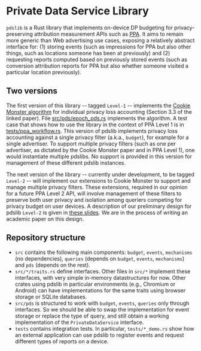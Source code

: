 # Private Data Service Library

`pdslib` is a Rust library that implements on-device DP budgeting for privacy-preserving attribution measurement APIs such as [PPA](https://w3c.github.io/ppa/). It aims to remain more generic than Web advertising use cases, exposing a relatively abstract interface for: (1) storing events (such as impressions for PPA but also other things, such as locations someone has been at previously) and (2) requesting reports computed based on previously stored events (such as conversion attribution reports for PPA but also whether someone visited a particular location previously).

## Two versions

The first version of this library -- tagged `Level-1` -- implements the [Cookie Monster algorithm](https://arxiv.org/abs/2405.16719) for individual privacy loss accounting (Section 3.3 of the linked paper). File [src/pds/epoch_pds.rs](https://github.com/columbia/pdslib/blob/main/src/pds/epoch_pds.rs) implements the algorithm. A test case that shows how to use the library in the context of PPA Level 1 is in [tests/ppa_workflow.rs](https://github.com/columbia/pdslib/blob/main/tests/ppa_workflow.rs). This version of pdslib implements privacy loss accounting against a single privacy filter (a.k.a., `budget`), for example for a single advertiser. To support multiple privacy filters (such as one per advertiser, as dictated by the Cookie Monster paper and in PPA Level 1), one would instantiate multiple pdslibs. No support is provided in this version for management of these different pdslib instances. 

The next version of the library -- currently under development, to be tagged `Level-2` -- will implement our extensions to Cookie Monster to support and manage multiple privacy filters. These extensions, required in our opinion for a future PPA Level 2 API, will involve management of these filters to preserve both user privacy and isolation among queriers competing for privacy budget on user devices. A description of our preliminary design for pdslib `Level-2` is given in [these slides](https://docs.google.com/presentation/d/1VUg2k1ODpnHXPQ4e4qgrfdmCSLEdpPbxrgl4qsafAI8/edit?usp=sharing). We are in the process of writing an academic paper on this design.

## Repository structure
- `src` contains the following main components: `budget`, `events`, `mechanisms` (no dependencies), `queries` (depends on `budget`, `events`, `mechanisms`) and `pds` (depends on the rest).
- `src/*/traits.rs` define interfaces. Other files in `src/*` implement these interfaces, with very simple in-memory datastructures for now. Other crates using pdslib in particular environments (e.g., Chromium or Android) can have implementations for the same traits using browser storage or SQLite databases.
- `src/pds` is structured to work with  `budget`, `events`, `queries` only through interfaces. So we should be able to swap the implementation for event storage or replace the type of query, and still obtain a working implementation of the `PrivateDataService` interface.
- `tests` contains integration tests. In particular, `tests/*_demo.rs` show how an external application can use pdslib to register events and request different types of reports on a device. 
